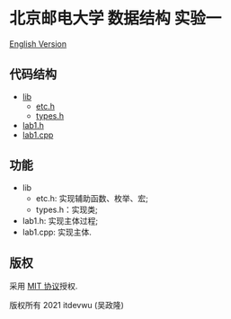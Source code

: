 # 北京邮电大学 数据结构 实验一

[English Version](./README.md)

## 代码结构

- [lib](./lib/)
    - [etc.h](./lib/etc.h)
    - [types.h](./lib/types.h)
- [lab1.h](./lab1.h)
- [lab1.cpp](./lab1.cpp)

## 功能

- lib
    - etc.h: 实现辅助函数、枚举、宏;
    - types.h：实现类;
- lab1.h: 实现主体过程;
- lab1.cpp: 实现主体.

## 版权

采用 [MIT 协议](../LICENSE)授权.

版权所有 2021 itdevwu (吴政隆)
